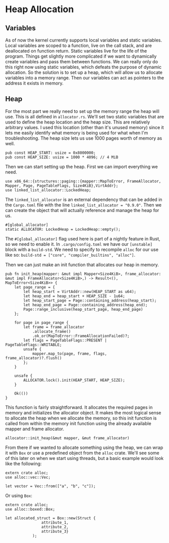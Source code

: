 # Heap Allocation

## Variables

As of now the kernel currently supports local variables and static variables. Local variables are scoped to a function, live on the call stack, and are deallocated on function return. Static variables live for the life of the program. Things get slightly more complicated if we want to dynamically create variables and pass them between functions. We can really only do this right now using static variables, which defeats the purpose of dynamic allocation. So the solution is to set up a heap, which will allow us to allocate variables into a memory range. Then our variables can act as pointers to the address it exists in memory.

## Heap

For the most part we really need to set up the memory range the heap will use. This is all defined in `allocator.rs`. We'll set two static variables that are used to define the heap location and the heap size. This are relatively arbitrary values. I used this location (other than it's unused memory) since it lets me easily identify what memory is being used for what when I'm troubleshooting. The heap size lets us use 1000 pages worth of memory as well.

    pub const HEAP_START: usize = 0x8000000;
    pub const HEAP_SIZE: usize = 1000 * 4096; // 4 MiB

Then we can start setting up the heap. First we can import everything we need.

    use x86_64::{structures::paging::{mapper::MapToError, FrameAllocator, Mapper, Page, PageTableFlags, Size4KiB},VirtAddr};
    use linked_list_allocator::LockedHeap;

The `linked_list_allocator` is an external dependency that can be added in the `Cargo.toml` file with the line `linked_list_allocator = "0.9.0"`. Then we can create the object that will actually reference and manage the heap for us.

    #[global_allocator]
    static ALLOCATOR: LockedHeap = LockedHeap::empty();

The `#[global_allocator]` flag used here is part of a nightly feature in Rust, so we need to enable it. In `.cargo/config.toml` we have our `[unstable]` block with a `build-std`. We need to specify to recompile `alloc` for our use like so: `build-std = ["core", "compiler_builtins", "alloc"]`.

Then we can just make an init function that allocates our heap in memory.

    pub fn init_heap(mapper: &mut impl Mapper<Size4KiB>, frame_allocator: &mut impl FrameAllocator<Size4KiB>,) -> Result<(), MapToError<Size4KiB>> {
        let page_range = {
            let heap_start = VirtAddr::new(HEAP_START as u64);
            let heap_end = heap_start + HEAP_SIZE - 1u64;
            let heap_start_page = Page::containing_address(heap_start);
            let heap_end_page = Page::containing_address(heap_end);
            Page::range_inclusive(heap_start_page, heap_end_page)
        };

        for page in page_range {
            let frame = frame_allocator
                .allocate_frame()
                .ok_or(MapToError::FrameAllocationFailed)?;
            let flags = PageTableFlags::PRESENT | PageTableFlags::WRITABLE;
            unsafe {
                mapper.map_to(page, frame, flags, frame_allocator)?.flush()
            };
        }

        unsafe {
            ALLOCATOR.lock().init(HEAP_START, HEAP_SIZE);
        }

        Ok(())
    }

This function is fairly straightforward. It allocates the required pages in memory and initializes the allocator object. It makes the most logical sense to allocate the heap when we allocate the memory, so this init function is called from within the memory init function using the already available mapper and frame allocator.

    allocator::init_heap(&mut mapper, &mut frame_allocator)

From there if we wanted to allocate something using the heap, we can wrap it with `Box` or use a predefined object from the `alloc` crate. We'll see some of this later on when we start using threads, but a basic example would look like the following:

    extern crate alloc;
    use alloc::vec::Vec;

    let vector = Vec::from(["a", "b", "c"]);

Or using `Box`:

    extern crate alloc;
    use alloc::boxed::Box;

    let allocated_struct = Box::new(Struct {
                    attribute_1,
                    attribute_2,
                    attribute_3}
                );


